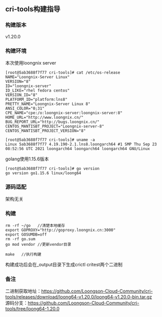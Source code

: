 ## cri-tools构建指导

### 构建版本
v1.20.0

### 构建环境
本次使用loongnix server
```
[root@5ab3688f7f77 cri-tools]# cat /etc/os-release 
NAME="Loongnix-Server Linux"
VERSION="8"
ID="loongnix-server"
ID_LIKE="rhel fedora centos"
VERSION_ID="8"
PLATFORM_ID="platform:lns8"
PRETTY_NAME="Loongnix-Server Linux 8"
ANSI_COLOR="0;31"
CPE_NAME="cpe:/o:loongnix-server:loongnix-server:8"
HOME_URL="http://www.loongnix.cn/"
BUG_REPORT_URL="http://bugs.loongnix.cn/"
CENTOS_MANTISBT_PROJECT="Loongnix-server-8"
CENTOS_MANTISBT_PROJECT_VERSION="8"
```
```
[root@5ab3688f7f77 cri-tools]# uname -a
Linux 5ab3688f7f77 4.19.190-2.1.lns8.loongarch64 #1 SMP Thu Sep 23 08:52:56 UTC 2021 loongarch64 loongarch64 loongarch64 GNU/Linux
```

golang使用1.15.6版本
```
[root@5ab3688f7f77 cri-tools]# go version
go version go1.15.6 linux/loong64
```

### 源码适配
架构无关

### 构建
```
rm -rf ~/go   //清楚本地缓存
export GOPROXY="http://goproxy.loongnix.cn:3000"
export GOSUMDB=off
rm -rf go.sum
go mod vendor //更新vendor目录
```
```
make   //执行构建
```
构建成功后会在_output目录下生成crictl critest两个二进制

### 备注
二进制获取地址：https://github.com/Loongson-Cloud-Community/cri-tools/releases/download/loong64-v1.20.0/loong64-v1.20.0-bin.tar.gz      
源码分支：https://github.com/Loongson-Cloud-Community/cri-tools/tree/loong64-1.20.0   

